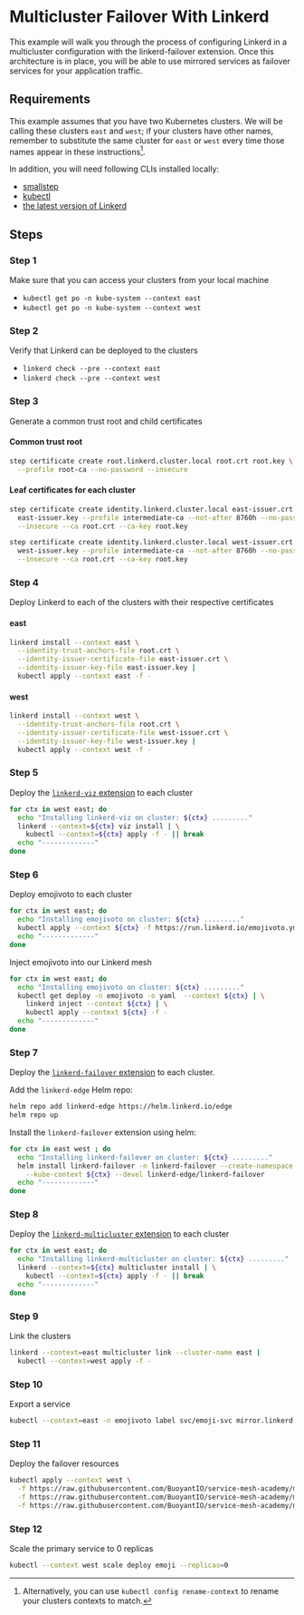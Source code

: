 # Multicluster Failover With Linkerd

This example will walk you through the process of configuring Linkerd in a
multicluster configuration with the linkerd-failover extension. Once this
architecture is in place, you will be able to use mirrored services as
failover services for your application traffic.

## Requirements

This example assumes that you have two Kubernetes clusters. We will be calling
these clusters `east` and `west`; if your clusters have other names, remember to
substitute the same cluster for `east` or `west` every time those names appear
in these instructions[^1].

In addition, you will need following CLIs installed locally:

- [smallstep](https://smallstep.com/docs/step-cli/installation)
- [kubectl](https://kubernetes.io/docs/tasks/tools/#kubectl)
- [the latest version of Linkerd](https://linkerd.io/2.11/getting-started/#step-1-install-the-cli)

## Steps

### Step 1

Make sure that you can access your clusters from your local machine

- `kubectl get po -n kube-system --context east`
- `kubectl get po -n kube-system --context west`

### Step 2

Verify that Linkerd can be deployed to the clusters

- `linkerd check --pre --context east`
- `linkerd check --pre --context west`

### Step 3

Generate a common trust root and child certificates

#### Common trust root

```bash
step certificate create root.linkerd.cluster.local root.crt root.key \
  --profile root-ca --no-password --insecure
```

#### Leaf certificates for each cluster

```bash
step certificate create identity.linkerd.cluster.local east-issuer.crt \
  east-issuer.key --profile intermediate-ca --not-after 8760h --no-password \
  --insecure --ca root.crt --ca-key root.key
```

```bash
step certificate create identity.linkerd.cluster.local west-issuer.crt \
  west-issuer.key --profile intermediate-ca --not-after 8760h --no-password \
  --insecure --ca root.crt --ca-key root.key
```

### Step 4

Deploy Linkerd to each of the clusters with their respective certificates

#### east

```bash
linkerd install --context east \
  --identity-trust-anchors-file root.crt \
  --identity-issuer-certificate-file east-issuer.crt \
  --identity-issuer-key-file east-issuer.key |
  kubectl apply --context east -f -
```

#### west

```bash
linkerd install --context west \
  --identity-trust-anchors-file root.crt \
  --identity-issuer-certificate-file west-issuer.crt \
  --identity-issuer-key-file west-issuer.key |
  kubectl apply --context west -f -
```

### Step 5

Deploy the [`linkerd-viz` extension][viz] to each cluster

```bash
for ctx in west east; do
  echo "Installing linkerd-viz on cluster: ${ctx} ........."
  linkerd --context=${ctx} viz install | \
    kubectl --context=${ctx} apply -f - || break
  echo "-------------"
done
```

[viz]: https://linkerd.io/2.11/features/dashboard/

### Step 6

Deploy emojivoto to each cluster

```bash
for ctx in west east; do
  echo "Installing emojivoto on cluster: ${ctx} ........."
  kubectl apply --context ${ctx} -f https://run.linkerd.io/emojivoto.yml
  echo "-------------"
done
```

Inject emojivoto into our Linkerd mesh

```bash
for ctx in west east; do
  echo "Installing emojivoto on cluster: ${ctx} ........."
  kubectl get deploy -n emojivoto -o yaml  --context ${ctx} | \
    linkerd inject --context ${ctx} | \
    kubectl apply --context ${ctx} -f -
  echo "-------------"
done
```

### Step 7


Deploy the [`linkerd-failover` extension][failover] to each cluster.

Add the `linkerd-edge` Helm repo:

```bash
helm repo add linkerd-edge https://helm.linkerd.io/edge
helm repo up
```

Install the `linkerd-failover` extension using helm:

```bash
for ctx in east west ; do
  echo "Installing linkerd-failover on cluster: ${ctx} ........."
  helm install linkerd-failover -n linkerd-failover --create-namespace \
    --kube-context ${ctx} --devel linkerd-edge/linkerd-failover
  echo "-------------"
done
```

[failover]: https://github.com/linkerd/linkerd-failover

### Step 8

Deploy the [`linkerd-multicluster` extension][multicluster] to each cluster

```bash
for ctx in west east; do
  echo "Installing linkerd-multicluster on cluster: ${ctx} ........."
  linkerd --context=${ctx} multicluster install | \
    kubectl --context=${ctx} apply -f - || break
  echo "-------------"
done
```

[multicluster]: https://linkerd.io/2.11/tasks/multicluster/

### Step 9

Link the clusters

```bash
linkerd --context=east multicluster link --cluster-name east |
  kubectl --context=west apply -f -
```

### Step 10

Export a service

```bash
kubectl --context=east -n emojivoto label svc/emoji-svc mirror.linkerd.io/exported=true
```

### Step 11

Deploy the failover resources

```bash
kubectl apply --context west \
  -f https://raw.githubusercontent.com/BuoyantIO/service-mesh-academy/main/multicluster-failover/failover-config/emoji-deploy-2.yml \
  -f https://raw.githubusercontent.com/BuoyantIO/service-mesh-academy/main/multicluster-failover/failover-config/emoji-svc-2.yml \
  -f https://raw.githubusercontent.com/BuoyantIO/service-mesh-academy/main/multicluster-failover/failover-config/emoji-failover.yml
```

### Step 12

Scale the primary service to 0 replicas

```bash
kubectl --context west scale deploy emoji --replicas=0
```

[^1]: Alternatively, you can use `kubectl config rename-context` to rename your
    clusters contexts to match.
